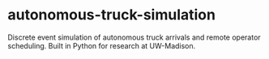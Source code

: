 # autonomous-truck-simulation
Discrete event simulation of autonomous truck arrivals and remote operator scheduling. Built in Python for research at UW-Madison.
